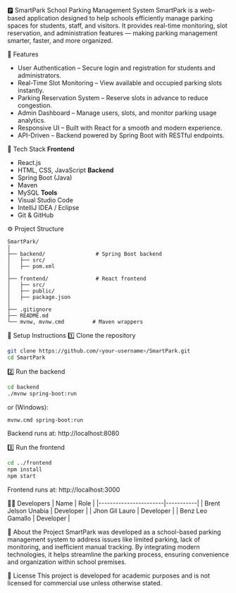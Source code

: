 🅿️ SmartPark
School Parking Management System
SmartPark is a web-based application designed to help schools efficiently manage parking spaces for students, staff, and visitors. It provides real-time monitoring, slot reservation, and administration features — making parking management smarter, faster, and more organized.

🚀 Features
- User Authentication – Secure login and registration for students and administrators.
- Real-Time Slot Monitoring – View available and occupied parking slots instantly.
- Parking Reservation System – Reserve slots in advance to reduce congestion.
- Admin Dashboard – Manage users, slots, and monitor parking usage analytics.
- Responsive UI – Built with React for a smooth and modern experience.
- API-Driven – Backend powered by Spring Boot with RESTful endpoints.

🧱 Tech Stack
**Frontend**
- React.js
- HTML, CSS, JavaScript
**Backend**
- Spring Boot (Java)
- Maven
- MySQL
**Tools**
- Visual Studio Code
- IntelliJ IDEA / Eclipse
- Git & GitHub

⚙️ Project Structure
```
SmartPark/
│
├── backend/                # Spring Boot backend
│   ├── src/
│   ├── pom.xml
│
├── frontend/               # React frontend
│   ├── src/
│   ├── public/
│   ├── package.json
│
├── .gitignore
├── README.md
└── mvnw, mvnw.cmd         # Maven wrappers
```

🧩 Setup Instructions
1️⃣ Clone the repository
```bash
git clone https://github.com/<your-username>/SmartPark.git
cd SmartPark
```
2️⃣ Run the backend
```bash
cd backend
./mvnw spring-boot:run
```
or (Windows):
```bash
mvnw.cmd spring-boot:run
```
Backend runs at: http://localhost:8080

3️⃣ Run the frontend
```bash
cd ../frontend
npm install
npm start
```
Frontend runs at: http://localhost:3000

👨‍💻 Developers
| Name                  | Role      |
|-----------------------|-----------|
| Brent Jelson Unabia   | Developer |
| Jhon Gil Lauro        | Developer |
| Benz Leo Gamallo      | Developer |

🧠 About the Project
SmartPark was developed as a school-based parking management system to address issues like limited parking, lack of monitoring, and inefficient manual tracking. By integrating modern technologies, it helps streamline the parking process, ensuring convenience and organization within school premises.

📄 License
This project is developed for academic purposes and is not licensed for commercial use unless otherwise stated.
